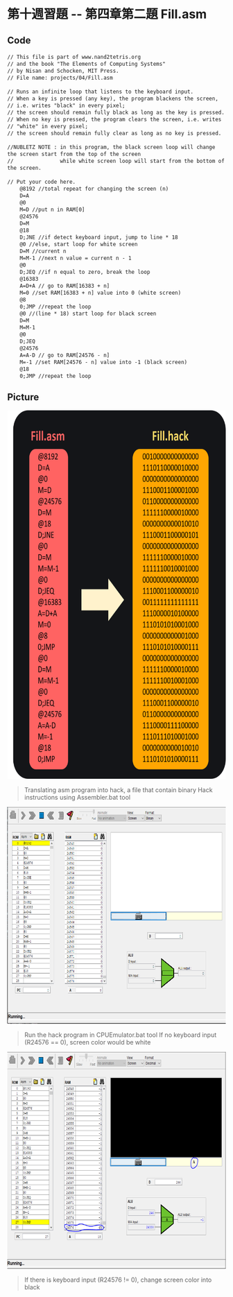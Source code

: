 第十週習題 -- 第四章第二題 Fill.asm
===
## Code
```
// This file is part of www.nand2tetris.org
// and the book "The Elements of Computing Systems"
// by Nisan and Schocken, MIT Press.
// File name: projects/04/Fill.asm

// Runs an infinite loop that listens to the keyboard input.
// When a key is pressed (any key), the program blackens the screen,
// i.e. writes "black" in every pixel;
// the screen should remain fully black as long as the key is pressed. 
// When no key is pressed, the program clears the screen, i.e. writes
// "white" in every pixel;
// the screen should remain fully clear as long as no key is pressed.

//NUBLETZ NOTE : in this program, the black screen loop will change the screen start from the top of the screen
//				 while white screen loop will start from the bottom of the screen.

// Put your code here.
	@8192 //total repeat for changing the screen (n)
	D=A
	@0
	M=D //put n in RAM[0]
	@24576
	D=M
	@18
	D;JNE //if detect keyboard input, jump to line * 18
	@0 //else, start loop for white screen
	D=M //current n
	M=M-1 //next n value = current n - 1
	@0
	D;JEQ //if n equal to zero, break the loop
	@16383
	A=D+A // go to RAM[16383 + n]
	M=0 //set RAM[16383 + n] value into 0 (white screen)
	@8
	0;JMP //repeat the loop
	@0 //(line * 18) start loop for black screen
	D=M
	M=M-1
	@0
	D;JEQ
	@24576
	A=A-D // go to RAM[24576 - n]
	M=-1 //set RAM[24576 - n] value into -1 (black screen)
	@18
	0;JMP //repeat the loop
```
## Picture
<img src="asmhack.png" alt="Assembly to Hack" title="Assembly to Hack" height="850" />

> Translating asm program into hack, a file that contain binary Hack instructions using Assembler.bat tool

<img src="keybnull.PNG" alt="no keyboard input" title="no keyboard input" height="500" />

> Run the hack program in CPUEmulator.bat tool
> If no keyboard input (R24576 == 0), screen color would be white

<img src="keyb1.PNG" alt="have keyboard input" title="have keyboard input" height="500" />

>If there is keyboard input (R24576 != 0), change screen color into black
